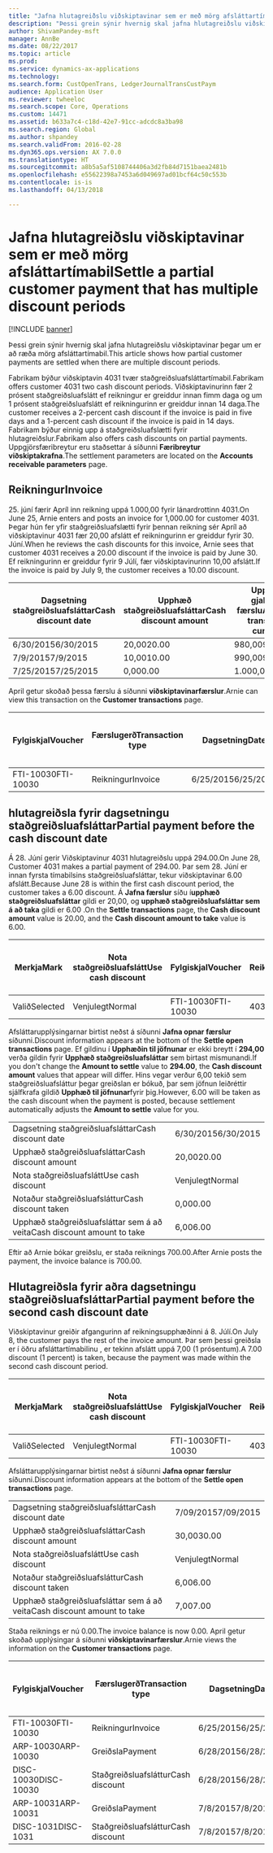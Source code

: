```yaml
---
title: "Jafna hlutagreiðslu viðskiptavinar sem er með mörg afsláttartímabil"
description: "Þessi grein sýnir hvernig skal jafna hlutagreiðslu viðskiptavinar þegar um er að ræða mörg afsláttartímabil."
author: ShivamPandey-msft
manager: AnnBe
ms.date: 08/22/2017
ms.topic: article
ms.prod: 
ms.service: dynamics-ax-applications
ms.technology: 
ms.search.form: CustOpenTrans, LedgerJournalTransCustPaym
audience: Application User
ms.reviewer: twheeloc
ms.search.scope: Core, Operations
ms.custom: 14471
ms.assetid: b633a7c4-c18d-42e7-91cc-adcdc8a3ba98
ms.search.region: Global
ms.author: shpandey
ms.search.validFrom: 2016-02-28
ms.dyn365.ops.version: AX 7.0.0
ms.translationtype: HT
ms.sourcegitcommit: a8b5a5af5108744406a3d2fb84d7151baea2481b
ms.openlocfilehash: e55622398a7453a6d049697ad01bcf64c50c553b
ms.contentlocale: is-is
ms.lasthandoff: 04/13/2018

---
```


# <a name="settle-a-partial-customer-payment-that-has-multiple-discount-periods"></a><span data-ttu-id="1c8df-103">Jafna hlutagreiðslu viðskiptavinar sem er með mörg afsláttartímabil</span><span class="sxs-lookup"><span data-stu-id="1c8df-103">Settle a partial customer payment that has multiple discount periods</span></span>

[!INCLUDE [banner](../includes/banner.md)]

<span data-ttu-id="1c8df-104">Þessi grein sýnir hvernig skal jafna hlutagreiðslu viðskiptavinar þegar um er að ræða mörg afsláttartímabil.</span><span class="sxs-lookup"><span data-stu-id="1c8df-104">This article shows how partial customer payments are settled when there are multiple discount periods.</span></span>

<span data-ttu-id="1c8df-105">Fabrikam býður viðskiptavin 4031 tvær staðgreiðsluafsláttartímabil.</span><span class="sxs-lookup"><span data-stu-id="1c8df-105">Fabrikam offers customer 4031 two cash discount periods.</span></span> <span data-ttu-id="1c8df-106">Viðskiptavinurinn fær 2 prósent staðgreiðsluafslátt ef reikningur er greiddur innan fimm daga og um 1 prósent staðgreiðsluafslátt ef reikningurinn er greiddur innan 14 daga.</span><span class="sxs-lookup"><span data-stu-id="1c8df-106">The customer receives a 2-percent cash discount if the invoice is paid in five days and a 1-percent cash discount if the invoice is paid in 14 days.</span></span> <span data-ttu-id="1c8df-107">Fabrikam býður einnig upp á staðgreiðsluafslætti fyrir hlutagreiðslur.</span><span class="sxs-lookup"><span data-stu-id="1c8df-107">Fabrikam also offers cash discounts on partial payments.</span></span> <span data-ttu-id="1c8df-108">Uppgjörsfæribreytur eru staðsettar á síðunni **Færibreytur viðskiptakrafna**.</span><span class="sxs-lookup"><span data-stu-id="1c8df-108">The settlement parameters are located on the **Accounts receivable parameters** page.</span></span>

## <a name="invoice"></a><span data-ttu-id="1c8df-109">Reikningur</span><span class="sxs-lookup"><span data-stu-id="1c8df-109">Invoice</span></span>
<span data-ttu-id="1c8df-110">25. júní færir Apríl inn reikning uppá 1.000,00 fyrir lánardrottinn 4031.</span><span class="sxs-lookup"><span data-stu-id="1c8df-110">On June 25, Arnie enters and posts an invoice for 1,000.00 for customer 4031.</span></span> <span data-ttu-id="1c8df-111">Þegar hún fer yfir staðgreiðsluafslætti fyrir þennan reikning sér Apríl að viðskiptavinur 4031 fær 20,00 afslátt ef reikningurinn er greiddur fyrir 30. Júní.</span><span class="sxs-lookup"><span data-stu-id="1c8df-111">When he reviews the cash discounts for this invoice, Arnie sees that customer 4031 receives a 20.00 discount if the invoice is paid by June 30.</span></span> <span data-ttu-id="1c8df-112">Ef reikningurinn er greiddur fyrir 9 Júlí, fær viðskiptavinurinn 10,00 afslátt.</span><span class="sxs-lookup"><span data-stu-id="1c8df-112">If the invoice is paid by July 9, the customer receives a 10.00 discount.</span></span>

| <span data-ttu-id="1c8df-113">Dagsetning staðgreiðsluafsláttar</span><span class="sxs-lookup"><span data-stu-id="1c8df-113">Cash discount date</span></span> | <span data-ttu-id="1c8df-114">Upphæð staðgreiðsluafsláttar</span><span class="sxs-lookup"><span data-stu-id="1c8df-114">Cash discount amount</span></span> | <span data-ttu-id="1c8df-115">Upphæð í gjaldmiðli færslu</span><span class="sxs-lookup"><span data-stu-id="1c8df-115">Amount in transaction currency</span></span> |
|--------------------|----------------------|--------------------------------|
| <span data-ttu-id="1c8df-116">6/30/2015</span><span class="sxs-lookup"><span data-stu-id="1c8df-116">6/30/2015</span></span>          | <span data-ttu-id="1c8df-117">20,00</span><span class="sxs-lookup"><span data-stu-id="1c8df-117">20.00</span></span>                | <span data-ttu-id="1c8df-118">980,00</span><span class="sxs-lookup"><span data-stu-id="1c8df-118">980.00</span></span>                         |
| <span data-ttu-id="1c8df-119">7/9/2015</span><span class="sxs-lookup"><span data-stu-id="1c8df-119">7/9/2015</span></span>           | <span data-ttu-id="1c8df-120">10,00</span><span class="sxs-lookup"><span data-stu-id="1c8df-120">10.00</span></span>                | <span data-ttu-id="1c8df-121">990,00</span><span class="sxs-lookup"><span data-stu-id="1c8df-121">990.00</span></span>                         |
| <span data-ttu-id="1c8df-122">7/25/2015</span><span class="sxs-lookup"><span data-stu-id="1c8df-122">7/25/2015</span></span>          | <span data-ttu-id="1c8df-123">0,00</span><span class="sxs-lookup"><span data-stu-id="1c8df-123">0.00</span></span>                 | <span data-ttu-id="1c8df-124">1.000,00</span><span class="sxs-lookup"><span data-stu-id="1c8df-124">1,000.00</span></span>                       |

<span data-ttu-id="1c8df-125">April getur skoðað þessa færslu á síðunni **viðskiptavinarfærslur**.</span><span class="sxs-lookup"><span data-stu-id="1c8df-125">Arnie can view this transaction on the **Customer transactions** page.</span></span>

| <span data-ttu-id="1c8df-126">Fylgiskjal</span><span class="sxs-lookup"><span data-stu-id="1c8df-126">Voucher</span></span>   | <span data-ttu-id="1c8df-127">Færslugerð</span><span class="sxs-lookup"><span data-stu-id="1c8df-127">Transaction type</span></span> | <span data-ttu-id="1c8df-128">Dagsetning</span><span class="sxs-lookup"><span data-stu-id="1c8df-128">Date</span></span>      | <span data-ttu-id="1c8df-129">Reikningur</span><span class="sxs-lookup"><span data-stu-id="1c8df-129">Invoice</span></span> | <span data-ttu-id="1c8df-130">Upphæð í færslugjaldmiðli - debet</span><span class="sxs-lookup"><span data-stu-id="1c8df-130">Amount in transaction currency debit</span></span> | <span data-ttu-id="1c8df-131">Upphæð í færslugjaldmiðli - kredit</span><span class="sxs-lookup"><span data-stu-id="1c8df-131">Amount in transaction currency credit</span></span> | <span data-ttu-id="1c8df-132">Staða</span><span class="sxs-lookup"><span data-stu-id="1c8df-132">Balance</span></span>  | <span data-ttu-id="1c8df-133">Gjaldmiðill</span><span class="sxs-lookup"><span data-stu-id="1c8df-133">Currency</span></span> |
|-----------|------------------|-----------|---------|--------------------------------------|---------------------------------------|----------|----------|
| <span data-ttu-id="1c8df-134">FTI-10030</span><span class="sxs-lookup"><span data-stu-id="1c8df-134">FTI-10030</span></span> | <span data-ttu-id="1c8df-135">Reikningur</span><span class="sxs-lookup"><span data-stu-id="1c8df-135">Invoice</span></span>          | <span data-ttu-id="1c8df-136">6/25/2015</span><span class="sxs-lookup"><span data-stu-id="1c8df-136">6/25/2015</span></span> | <span data-ttu-id="1c8df-137">10030</span><span class="sxs-lookup"><span data-stu-id="1c8df-137">10030</span></span>   | <span data-ttu-id="1c8df-138">1.000,00</span><span class="sxs-lookup"><span data-stu-id="1c8df-138">1,000.00</span></span>                             |                                       | <span data-ttu-id="1c8df-139">1.000,00</span><span class="sxs-lookup"><span data-stu-id="1c8df-139">1,000.00</span></span> | <span data-ttu-id="1c8df-140">USD</span><span class="sxs-lookup"><span data-stu-id="1c8df-140">USD</span></span>      |

## <a name="partial-payment-before-the-cash-discount-date"></a><span data-ttu-id="1c8df-141">hlutagreiðsla fyrir dagsetningu staðgreiðsluafsláttar</span><span class="sxs-lookup"><span data-stu-id="1c8df-141">Partial payment before the cash discount date</span></span>
<span data-ttu-id="1c8df-142">Á 28. Júní gerir Viðskiptavinur 4031 hlutagreiðslu uppá 294.00.</span><span class="sxs-lookup"><span data-stu-id="1c8df-142">On June 28, Customer 4031 makes a partial payment of 294.00.</span></span> <span data-ttu-id="1c8df-143">Þar sem 28. Júní er innan fyrsta tímabilsins staðgreiðsluafsláttar, tekur viðskiptavinar 6.00 afslátt.</span><span class="sxs-lookup"><span data-stu-id="1c8df-143">Because June 28 is within the first cash discount period, the customer takes a 6.00 discount.</span></span> <span data-ttu-id="1c8df-144">Á **Jafna færslur** síðu í**upphæð staðgreiðsluafsláttar** gildi er 20,00, og **upphæð staðgreiðsluafsláttar sem á að taka** gildi er 6.00 .</span><span class="sxs-lookup"><span data-stu-id="1c8df-144">On the **Settle transactions** page, the **Cash discount amount** value is 20.00, and the **Cash discount amount to take** value is 6.00.</span></span>

| <span data-ttu-id="1c8df-145">Merkja</span><span class="sxs-lookup"><span data-stu-id="1c8df-145">Mark</span></span>     | <span data-ttu-id="1c8df-146">Nota staðgreiðsluafslátt</span><span class="sxs-lookup"><span data-stu-id="1c8df-146">Use cash discount</span></span> | <span data-ttu-id="1c8df-147">Fylgiskjal</span><span class="sxs-lookup"><span data-stu-id="1c8df-147">Voucher</span></span>   | <span data-ttu-id="1c8df-148">Reikningur</span><span class="sxs-lookup"><span data-stu-id="1c8df-148">Account</span></span> | <span data-ttu-id="1c8df-149">Dagsetning</span><span class="sxs-lookup"><span data-stu-id="1c8df-149">Date</span></span>      | <span data-ttu-id="1c8df-150">Gjalddagi</span><span class="sxs-lookup"><span data-stu-id="1c8df-150">Due date</span></span>  | <span data-ttu-id="1c8df-151">Reikningur</span><span class="sxs-lookup"><span data-stu-id="1c8df-151">Invoice</span></span> | <span data-ttu-id="1c8df-152">Upphæð í gjaldmiðli færslu</span><span class="sxs-lookup"><span data-stu-id="1c8df-152">Amount in transaction currency</span></span> | <span data-ttu-id="1c8df-153">Gjaldmiðill</span><span class="sxs-lookup"><span data-stu-id="1c8df-153">Currency</span></span> | <span data-ttu-id="1c8df-154">Upphæð til jöfnunar</span><span class="sxs-lookup"><span data-stu-id="1c8df-154">Amount to settle</span></span> |
|----------|-------------------|-----------|---------|-----------|-----------|---------|--------------------------------|----------|------------------|
| <span data-ttu-id="1c8df-155">Valið</span><span class="sxs-lookup"><span data-stu-id="1c8df-155">Selected</span></span> | <span data-ttu-id="1c8df-156">Venjulegt</span><span class="sxs-lookup"><span data-stu-id="1c8df-156">Normal</span></span>            | <span data-ttu-id="1c8df-157">FTI-10030</span><span class="sxs-lookup"><span data-stu-id="1c8df-157">FTI-10030</span></span> | <span data-ttu-id="1c8df-158">4031</span><span class="sxs-lookup"><span data-stu-id="1c8df-158">4031</span></span>    | <span data-ttu-id="1c8df-159">6/25/2015</span><span class="sxs-lookup"><span data-stu-id="1c8df-159">6/25/2015</span></span> | <span data-ttu-id="1c8df-160">7/25/2015</span><span class="sxs-lookup"><span data-stu-id="1c8df-160">7/25/2015</span></span> | <span data-ttu-id="1c8df-161">10030</span><span class="sxs-lookup"><span data-stu-id="1c8df-161">10030</span></span>   | <span data-ttu-id="1c8df-162">1.000,00</span><span class="sxs-lookup"><span data-stu-id="1c8df-162">1,000.00</span></span>                       | <span data-ttu-id="1c8df-163">USD</span><span class="sxs-lookup"><span data-stu-id="1c8df-163">USD</span></span>      | <span data-ttu-id="1c8df-164">294.00</span><span class="sxs-lookup"><span data-stu-id="1c8df-164">294.00</span></span>           |

<span data-ttu-id="1c8df-165">Afsláttarupplýsingarnar birtist neðst á síðunni **Jafna opnar færslur** síðunni.</span><span class="sxs-lookup"><span data-stu-id="1c8df-165">Discount information appears at the bottom of the **Settle open transactions** page.</span></span> <span data-ttu-id="1c8df-166">Ef gildinu í **Upphæðin til jöfnunar** er ekki breytt í **294,00** verða gildin fyrir **Upphæð staðgreiðsluafsláttar** sem birtast mismunandi.</span><span class="sxs-lookup"><span data-stu-id="1c8df-166">If you don't change the **Amount to settle** value to **294.00**, the **Cash discount amount** values that appear will differ.</span></span> <span data-ttu-id="1c8df-167">Hins vegar verður 6,00 tekið sem staðgreiðsluafsláttur þegar greiðslan er bókuð, þar sem jöfnun leiðréttir sjálfkrafa gildið **Upphæð til jöfnunar**fyrir þig.</span><span class="sxs-lookup"><span data-stu-id="1c8df-167">However, 6.00 will be taken as the cash discount when the payment is posted, because settlement automatically adjusts the **Amount to settle** value for you.</span></span>

|                              |           |
|------------------------------|-----------|
| <span data-ttu-id="1c8df-168">Dagsetning staðgreiðsluafsláttar</span><span class="sxs-lookup"><span data-stu-id="1c8df-168">Cash discount date</span></span>           | <span data-ttu-id="1c8df-169">6/30/2015</span><span class="sxs-lookup"><span data-stu-id="1c8df-169">6/30/2015</span></span> |
| <span data-ttu-id="1c8df-170">Upphæð staðgreiðsluafsláttar</span><span class="sxs-lookup"><span data-stu-id="1c8df-170">Cash discount amount</span></span>         | <span data-ttu-id="1c8df-171">20,00</span><span class="sxs-lookup"><span data-stu-id="1c8df-171">20.00</span></span>     |
| <span data-ttu-id="1c8df-172">Nota staðgreiðsluafslátt</span><span class="sxs-lookup"><span data-stu-id="1c8df-172">Use cash discount</span></span>            | <span data-ttu-id="1c8df-173">Venjulegt</span><span class="sxs-lookup"><span data-stu-id="1c8df-173">Normal</span></span>    |
| <span data-ttu-id="1c8df-174">Notaður staðgreiðsluafsláttur</span><span class="sxs-lookup"><span data-stu-id="1c8df-174">Cash discount taken</span></span>          | <span data-ttu-id="1c8df-175">0,00</span><span class="sxs-lookup"><span data-stu-id="1c8df-175">0.00</span></span>      |
| <span data-ttu-id="1c8df-176">Upphæð staðgreiðsluafsláttar sem á að veita</span><span class="sxs-lookup"><span data-stu-id="1c8df-176">Cash discount amount to take</span></span> | <span data-ttu-id="1c8df-177">6,00</span><span class="sxs-lookup"><span data-stu-id="1c8df-177">6.00</span></span>      |

<span data-ttu-id="1c8df-178">Eftir að Arnie bókar greiðslu, er staða reiknings 700.00.</span><span class="sxs-lookup"><span data-stu-id="1c8df-178">After Arnie posts the payment, the invoice balance is 700.00.</span></span>

## <a name="partial-payment-before-the-second-cash-discount-date"></a><span data-ttu-id="1c8df-179">Hlutagreiðsla fyrir aðra dagsetningu staðgreiðsluafsláttar</span><span class="sxs-lookup"><span data-stu-id="1c8df-179">Partial payment before the second cash discount date</span></span>
<span data-ttu-id="1c8df-180">Viðskiptavinur greiðir afgangurinn af reikningsupphæðinni á 8. Júlí.</span><span class="sxs-lookup"><span data-stu-id="1c8df-180">On July 8, the customer pays the rest of the invoice amount.</span></span> <span data-ttu-id="1c8df-181">Þar sem þessi greiðsla er í öðru afsláttartímabilinu , er tekinn afslátt uppá 7,00 (1 prósentum).</span><span class="sxs-lookup"><span data-stu-id="1c8df-181">A 7.00 discount (1 percent) is taken, because the payment was made within the second cash discount period.</span></span>

| <span data-ttu-id="1c8df-182">Merkja</span><span class="sxs-lookup"><span data-stu-id="1c8df-182">Mark</span></span>     | <span data-ttu-id="1c8df-183">Nota staðgreiðsluafslátt</span><span class="sxs-lookup"><span data-stu-id="1c8df-183">Use cash discount</span></span> | <span data-ttu-id="1c8df-184">Fylgiskjal</span><span class="sxs-lookup"><span data-stu-id="1c8df-184">Voucher</span></span>   | <span data-ttu-id="1c8df-185">Reikningur</span><span class="sxs-lookup"><span data-stu-id="1c8df-185">Account</span></span> | <span data-ttu-id="1c8df-186">Dagsetning</span><span class="sxs-lookup"><span data-stu-id="1c8df-186">Date</span></span>      | <span data-ttu-id="1c8df-187">Gjalddagi</span><span class="sxs-lookup"><span data-stu-id="1c8df-187">Due date</span></span>  | <span data-ttu-id="1c8df-188">Reikningur</span><span class="sxs-lookup"><span data-stu-id="1c8df-188">Invoice</span></span> | <span data-ttu-id="1c8df-189">Upphæð í færslugjaldmiðli - debet</span><span class="sxs-lookup"><span data-stu-id="1c8df-189">Amount in transaction currency debit</span></span> | <span data-ttu-id="1c8df-190">Upphæð í færslugjaldmiðli - kredit</span><span class="sxs-lookup"><span data-stu-id="1c8df-190">Amount in transaction currency credit</span></span> | <span data-ttu-id="1c8df-191">Gjaldmiðill</span><span class="sxs-lookup"><span data-stu-id="1c8df-191">Currency</span></span> | <span data-ttu-id="1c8df-192">Upphæð til jöfnunar</span><span class="sxs-lookup"><span data-stu-id="1c8df-192">Amount to settle</span></span> |
|----------|-------------------|-----------|---------|-----------|-----------|---------|--------------------------------------|---------------------------------------|----------|------------------|
| <span data-ttu-id="1c8df-193">Valið</span><span class="sxs-lookup"><span data-stu-id="1c8df-193">Selected</span></span> | <span data-ttu-id="1c8df-194">Venjulegt</span><span class="sxs-lookup"><span data-stu-id="1c8df-194">Normal</span></span>            | <span data-ttu-id="1c8df-195">FTI-10030</span><span class="sxs-lookup"><span data-stu-id="1c8df-195">FTI-10030</span></span> | <span data-ttu-id="1c8df-196">4031</span><span class="sxs-lookup"><span data-stu-id="1c8df-196">4031</span></span>    | <span data-ttu-id="1c8df-197">6/25/2015</span><span class="sxs-lookup"><span data-stu-id="1c8df-197">6/25/2015</span></span> | <span data-ttu-id="1c8df-198">7/25/2015</span><span class="sxs-lookup"><span data-stu-id="1c8df-198">7/25/2015</span></span> | <span data-ttu-id="1c8df-199">10030</span><span class="sxs-lookup"><span data-stu-id="1c8df-199">10030</span></span>   | <span data-ttu-id="1c8df-200">700.00</span><span class="sxs-lookup"><span data-stu-id="1c8df-200">700.00</span></span>                               |                                       | <span data-ttu-id="1c8df-201">USD</span><span class="sxs-lookup"><span data-stu-id="1c8df-201">USD</span></span>      | <span data-ttu-id="1c8df-202">693,00</span><span class="sxs-lookup"><span data-stu-id="1c8df-202">693.00</span></span>           |

<span data-ttu-id="1c8df-203">Afsláttarupplýsingarnar birtist neðst á síðunni **Jafna opnar færslur** síðunni.</span><span class="sxs-lookup"><span data-stu-id="1c8df-203">Discount information appears at the bottom of the **Settle open transactions** page.</span></span>

|                              |           |
|------------------------------|-----------|
| <span data-ttu-id="1c8df-204">Dagsetning staðgreiðsluafsláttar</span><span class="sxs-lookup"><span data-stu-id="1c8df-204">Cash discount date</span></span>           | <span data-ttu-id="1c8df-205">7/09/2015</span><span class="sxs-lookup"><span data-stu-id="1c8df-205">7/09/2015</span></span> |
| <span data-ttu-id="1c8df-206">Upphæð staðgreiðsluafsláttar</span><span class="sxs-lookup"><span data-stu-id="1c8df-206">Cash discount amount</span></span>         | <span data-ttu-id="1c8df-207">30,00</span><span class="sxs-lookup"><span data-stu-id="1c8df-207">30.00</span></span>     |
| <span data-ttu-id="1c8df-208">Nota staðgreiðsluafslátt</span><span class="sxs-lookup"><span data-stu-id="1c8df-208">Use cash discount</span></span>            | <span data-ttu-id="1c8df-209">Venjulegt</span><span class="sxs-lookup"><span data-stu-id="1c8df-209">Normal</span></span>    |
| <span data-ttu-id="1c8df-210">Notaður staðgreiðsluafsláttur</span><span class="sxs-lookup"><span data-stu-id="1c8df-210">Cash discount taken</span></span>          | <span data-ttu-id="1c8df-211">6,00</span><span class="sxs-lookup"><span data-stu-id="1c8df-211">6.00</span></span>      |
| <span data-ttu-id="1c8df-212">Upphæð staðgreiðsluafsláttar sem á að veita</span><span class="sxs-lookup"><span data-stu-id="1c8df-212">Cash discount amount to take</span></span> | <span data-ttu-id="1c8df-213">7,00</span><span class="sxs-lookup"><span data-stu-id="1c8df-213">7.00</span></span>      |

<span data-ttu-id="1c8df-214">Staða reiknings er nú 0.00.</span><span class="sxs-lookup"><span data-stu-id="1c8df-214">The invoice balance is now 0.00.</span></span> <span data-ttu-id="1c8df-215">April getur skoðað upplýsingar á síðunni **viðskiptavinarfærslur**.</span><span class="sxs-lookup"><span data-stu-id="1c8df-215">Arnie views the information on the **Customer transactions** page.</span></span>

| <span data-ttu-id="1c8df-216">Fylgiskjal</span><span class="sxs-lookup"><span data-stu-id="1c8df-216">Voucher</span></span>    | <span data-ttu-id="1c8df-217">Færslugerð</span><span class="sxs-lookup"><span data-stu-id="1c8df-217">Transaction type</span></span> | <span data-ttu-id="1c8df-218">Dagsetning</span><span class="sxs-lookup"><span data-stu-id="1c8df-218">Date</span></span>      | <span data-ttu-id="1c8df-219">Reikningur</span><span class="sxs-lookup"><span data-stu-id="1c8df-219">Invoice</span></span> | <span data-ttu-id="1c8df-220">Upphæð í færslugjaldmiðli - debet</span><span class="sxs-lookup"><span data-stu-id="1c8df-220">Amount in transaction currency debit</span></span> | <span data-ttu-id="1c8df-221">Upphæð í færslugjaldmiðli - kredit</span><span class="sxs-lookup"><span data-stu-id="1c8df-221">Amount in transaction currency credit</span></span> | <span data-ttu-id="1c8df-222">Staða</span><span class="sxs-lookup"><span data-stu-id="1c8df-222">Balance</span></span> | <span data-ttu-id="1c8df-223">Gjaldmiðill</span><span class="sxs-lookup"><span data-stu-id="1c8df-223">Currency</span></span> |
|------------|------------------|-----------|---------|--------------------------------------|---------------------------------------|---------|----------|
| <span data-ttu-id="1c8df-224">FTI-10030</span><span class="sxs-lookup"><span data-stu-id="1c8df-224">FTI-10030</span></span>  | <span data-ttu-id="1c8df-225">Reikningur</span><span class="sxs-lookup"><span data-stu-id="1c8df-225">Invoice</span></span>          | <span data-ttu-id="1c8df-226">6/25/2015</span><span class="sxs-lookup"><span data-stu-id="1c8df-226">6/25/2015</span></span> | <span data-ttu-id="1c8df-227">10030</span><span class="sxs-lookup"><span data-stu-id="1c8df-227">10030</span></span>   | <span data-ttu-id="1c8df-228">1.000,00</span><span class="sxs-lookup"><span data-stu-id="1c8df-228">1,000.00</span></span>                             |                                       | <span data-ttu-id="1c8df-229">0,00</span><span class="sxs-lookup"><span data-stu-id="1c8df-229">0.00</span></span>    | <span data-ttu-id="1c8df-230">USD</span><span class="sxs-lookup"><span data-stu-id="1c8df-230">USD</span></span>      |
| <span data-ttu-id="1c8df-231">ARP-10030</span><span class="sxs-lookup"><span data-stu-id="1c8df-231">ARP-10030</span></span>  |  <span data-ttu-id="1c8df-232">Greiðsla</span><span class="sxs-lookup"><span data-stu-id="1c8df-232">Payment</span></span>         | <span data-ttu-id="1c8df-233">6/28/2015</span><span class="sxs-lookup"><span data-stu-id="1c8df-233">6/28/2015</span></span> |         |                                      | <span data-ttu-id="1c8df-234">294.00</span><span class="sxs-lookup"><span data-stu-id="1c8df-234">294.00</span></span>                                | <span data-ttu-id="1c8df-235">0,00</span><span class="sxs-lookup"><span data-stu-id="1c8df-235">0.00</span></span>    | <span data-ttu-id="1c8df-236">USD</span><span class="sxs-lookup"><span data-stu-id="1c8df-236">USD</span></span>      |
| <span data-ttu-id="1c8df-237">DISC-10030</span><span class="sxs-lookup"><span data-stu-id="1c8df-237">DISC-10030</span></span> |  <span data-ttu-id="1c8df-238">Staðgreiðsluafsláttur</span><span class="sxs-lookup"><span data-stu-id="1c8df-238">Cash discount</span></span>   | <span data-ttu-id="1c8df-239">6/28/2015</span><span class="sxs-lookup"><span data-stu-id="1c8df-239">6/28/2015</span></span> |         |                                      | <span data-ttu-id="1c8df-240">6,00</span><span class="sxs-lookup"><span data-stu-id="1c8df-240">6.00</span></span>                                  | <span data-ttu-id="1c8df-241">0,00</span><span class="sxs-lookup"><span data-stu-id="1c8df-241">0.00</span></span>    | <span data-ttu-id="1c8df-242">USD</span><span class="sxs-lookup"><span data-stu-id="1c8df-242">USD</span></span>      |
| <span data-ttu-id="1c8df-243">ARP-10031</span><span class="sxs-lookup"><span data-stu-id="1c8df-243">ARP-10031</span></span>  |  <span data-ttu-id="1c8df-244">Greiðsla</span><span class="sxs-lookup"><span data-stu-id="1c8df-244">Payment</span></span>         | <span data-ttu-id="1c8df-245">7/8/2015</span><span class="sxs-lookup"><span data-stu-id="1c8df-245">7/8/2015</span></span>  |         |                                      | <span data-ttu-id="1c8df-246">693,00</span><span class="sxs-lookup"><span data-stu-id="1c8df-246">693.00</span></span>                                | <span data-ttu-id="1c8df-247">0,00</span><span class="sxs-lookup"><span data-stu-id="1c8df-247">0.00</span></span>    | <span data-ttu-id="1c8df-248">USD</span><span class="sxs-lookup"><span data-stu-id="1c8df-248">USD</span></span>      |
| <span data-ttu-id="1c8df-249">DISC-1031</span><span class="sxs-lookup"><span data-stu-id="1c8df-249">DISC-1031</span></span>  |  <span data-ttu-id="1c8df-250">Staðgreiðsluafsláttur</span><span class="sxs-lookup"><span data-stu-id="1c8df-250">Cash discount</span></span>   | <span data-ttu-id="1c8df-251">7/8/2015</span><span class="sxs-lookup"><span data-stu-id="1c8df-251">7/8/2015</span></span>  |         |                                      | <span data-ttu-id="1c8df-252">7,00</span><span class="sxs-lookup"><span data-stu-id="1c8df-252">7.00</span></span>                                  | <span data-ttu-id="1c8df-253">0,00</span><span class="sxs-lookup"><span data-stu-id="1c8df-253">0.00</span></span>    | <span data-ttu-id="1c8df-254">USD</span><span class="sxs-lookup"><span data-stu-id="1c8df-254">USD</span></span>      |






